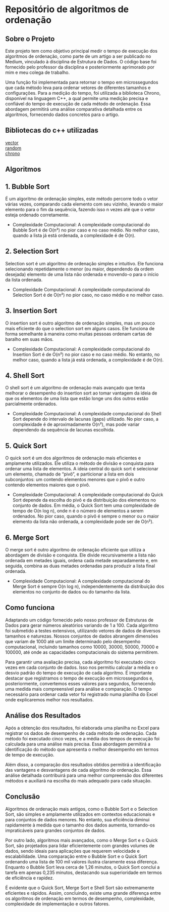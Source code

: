 # Repositório de algoritmos de ordenação

## Sobre o Projeto
Este projeto tem como objetivo principal medir o tempo de execução dos algoritmos de ordenação, como parte de um artigo a ser publicado no Medium, vinculado à disciplina de Estrutura de Dados. O código base foi fornecido pelo professor da disciplina e posteriormente aprimorado por mim e meu colega de trabalho.

Uma função foi implementada para retornar o tempo em microssegundos que cada método leva para ordenar vetores de diferentes tamanhos e configurações. Para a medição do tempo, foi utilizada a biblioteca Chrono, disponível na linguagem C++, a qual permite uma medição precisa e confiável do tempo de execução de cada método de ordenação. Essa abordagem permitirá uma análise comparativa detalhada entre os algoritmos, fornecendo dados concretos para o artigo.

## Bibliotecas do c++ utilizadas
[vector](https://cplusplus.com/reference/vector/vector/ "vector") <br>
[random](https://learn.microsoft.com/pt-br/cpp/standard-library/random?view=msvc-170 "random") <br>
[chrono](https://learn.microsoft.com/pt-br/cpp/standard-library/chrono-functions?view=msvc-170 "chrono")

## Algoritmos

## 1. Bubble Sort
É um algoritmo de ordenação simples, este método percorre todo o vetor várias vezes, comparando cada elemento com seu vizinho, levando o maior elemento para o fim da sequência, fazendo isso n vezes até que o vetor esteja ordenado corretamente.
- Complexidade Computacional: A complexidade computacional do Bubble Sort é de O(n²) no pior caso e no caso médio. No melhor caso, quando a lista já está ordenada, a complexidade é de O(n).

## 2. Selection Sort
Selection sort é um algoritmo de ordenação simples e intuitivo. Ele funciona selecionando repetidamente o menor (ou maior, dependendo da ordem desejada) elemento de uma lista não ordenada e movendo-o para o início da lista ordenada.
- Complexidade Computacional: A complexidade computacional do Selection Sort é de O(n²) no pior caso, no caso médio e no melhor caso.

## 3. Insertion Sort
O insertion sort é outro algoritmo de ordenação simples, mas um pouco mais eficiente do que o selection sort em alguns casos. Ele funciona de forma semelhante à maneira como muitas pessoas ordenam cartas de baralho em suas mãos.
- Complexidade Computacional: A complexidade computacional do Insertion Sort é de O(n²) no pior caso e no caso médio. No entanto, no melhor caso, quando a lista já está ordenada, a complexidade é de O(n).

## 4. Shell Sort
O shell sort é um algoritmo de ordenação mais avançado que tenta melhorar o desempenho do insertion sort ao tomar vantagem da ideia de que os elementos de uma lista que estão longe uns dos outros estão parcialmente ordenados.
- Complexidade Computacional: A complexidade computacional do Shell Sort depende do intervalo de lacunas (gaps) utilizado. No pior caso, a complexidade é de aproximadamente O(n²), mas pode variar dependendo da sequência de lacunas escolhida.

## 5. Quick Sort
O quick sort é um dos algoritmos de ordenação mais eficientes e amplamente utilizados. Ele utiliza o método de divisão e conquista para ordenar uma lista de elementos. A ideia central do quick sort é selecionar um elemento, chamado de “pivô”, e particionar a lista em dois subconjuntos: um contendo elementos menores que o pivô e outro contendo elementos maiores que o pivô.
- Complexidade Computacional: A complexidade computacional do Quick Sort depende da escolha do pivô e da distribuição dos elementos no conjunto de dados. Em média, o Quick Sort tem uma complexidade de tempo de O(n log n), onde n é o número de elementos a serem ordenados. No pior caso, quando o pivô é sempre o menor ou o maior elemento da lista não ordenada, a complexidade pode ser de O(n²).

## 6. Merge Sort
O merge sort é outro algoritmo de ordenação eficiente que utiliza a abordagem de divisão e conquista. Ele divide recursivamente a lista não ordenada em metades iguais, ordena cada metade separadamente e, em seguida, combina as duas metades ordenadas para produzir a lista final ordenada.
- Complexidade Computacional: A complexidade computacional do Merge Sort é sempre O(n log n), independentemente da distribuição dos elementos no conjunto de dados ou do tamanho da lista.

## Como funciona
Adaptando um código fornecido pelo nosso professor de Estruturas de Dados para gerar números aleatórios variando de 1 a 100. Cada algoritmo foi submetido a testes extensivos, utilizando vetores de dados de diversos tamanhos e naturezas. Nossos conjuntos de dados abrangem dimensões que variam de 1000 até um limite determinado pelo desempenho computacional, incluindo tamanhos como 10000, 30000, 50000, 70000 e 100000, até onde as capacidades computacionais do sistema permitirem.

Para garantir uma avaliação precisa, cada algoritmo foi executado cinco vezes em cada conjunto de dados. Isso nos permitiu calcular a média e o desvio padrão do tempo de execução de cada algoritmo. É importante destacar que registramos o tempo de execução em microssegundos e, posteriormente, convertemos esses valores para segundos, fornecendo uma medida mais compreensível para análise e comparação. O tempo necessário para ordenar cada vetor foi registrado numa planilha do Excel onde explicaremos melhor nos resultados.

## Análise dos Resultados
Após a obtenção dos resultados, foi elaborada uma planilha no Excel para registrar os dados de desempenho de cada método de ordenação. Cada método foi executado cinco vezes, e a média dos tempos de execução foi calculada para uma análise mais precisa. Essa abordagem permitirá a identificação do método que apresenta o melhor desempenho em termos de tempo de execução.

Além disso, a comparação dos resultados obtidos permitirá a identificação das vantagens e desvantagens de cada algoritmo de ordenação. Essa análise detalhada contribuirá para uma melhor compreensão dos diferentes métodos e auxiliará na escolha do mais adequado para cada situação.

## Conclusão
Algoritmos de ordenação mais antigos, como o Bubble Sort e o Selection Sort, são simples e amplamente utilizados em contextos educacionais e para conjuntos de dados menores. No entanto, sua eficiência diminui rapidamente à medida que o tamanho dos dados aumenta, tornando-os impraticáveis para grandes conjuntos de dados.

Por outro lado, algoritmos mais avançados, como o Merge Sort e o Quick Sort, são projetados para lidar eficientemente com grandes volumes de dados, sendo ideais para aplicações que requerem velocidade e escalabilidade. Uma comparação entre o Bubble Sort e o Quick Sort ordenando uma lista de 100 mil valores ilustra claramente essa diferença. Enquanto o Bubble Sort leva cerca de 1,26 minutos, o Quick Sort conclui a tarefa em apenas 0,235 minutos, destacando sua superioridade em termos de eficiência e rapidez.

É evidente que o Quick Sort, Merge Sort e Shell Sort são extremamente eficientes e rápidos. Assim, concluindo, existe uma grande diferença entre os algoritmos de ordenação em termos de desempenho, complexidade, complexidade de implementação e outros fatores.
